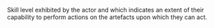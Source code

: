 ﻿Skill level exhibited by the actor and which indicates an extent of their capability to perform actions on the artefacts upon which they can act.